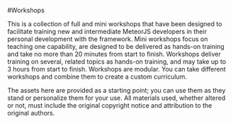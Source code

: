 #Workshops

This is a collection of full and mini workshops that have been designed to facilitate training new and intermediate MeteorJS developers in their personal development with the framework. Mini workshops focus on teaching one capability, are designed to be delivered as hands-on training and take no more than 20 minutes from start to finish. Workshops deliver training on several, related topics as hands-on training, and may take up to 3 hours from start to finish. Workshops are modular. You can take different workshops and combine them to create a custom curriculum.

The assets here are provided as a starting point; you can use them as they stand or personalize them for your use. All materials used, whether altered or not, must include the original copyright notice and attribution to the original authors.

